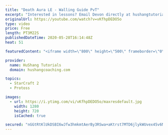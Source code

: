 ```yaml
---
title: "Death Aura LE - Walling Guide PvT"
excerpt: "Interested in lessons? Email Devon directly at hushangtutorials@outlook.com ------------------------------------------------------------------------------------------------------- Want to support HuShang Tutorials directly? Patreon is a website where you can contribute a monthly donation that will help"
originalUrl: https://youtube.com/watch?v=vKfhpDEDO5o
type: video
price: Free
length: PT3M22S
publishedDateTime: 2020-05-28T16:14:48Z
heat: 51

featuredContent: "<iframe width=\"800\" height=\"500\" frameborder=\"0\" src=\"https://www.youtube.com/embed/vKfhpDEDO5o\" allow=\"accelerometer; autoplay; encrypted-media; gyroscope; picture-in-picture\" allowfullscreen></iframe>"

provider:
  name: HuShang Tutorials
  domain: hushangcoaching.com

topics:
  - StarCraft 2
  - Protoss

images:
  - url: https://i.ytimg.com/vi/vKfhpDEDO5o/maxresdefault.jpg
    width: 1280
    height: 720
    isCached: true

secured: "nGGtRtKlUkDSBI6wJfw3hmkmtAerBy3RSwa+aKtrst7MTD6jlykWUvex45v6N0J8zrxXymjcsANSXrR6gtxtmoehEwEU4HJNnlHhhFT7Ij2oRvk0R9ylufjxn3git1kNi6Lf+Q3YohwnZhDwm7cQcB7N1MgNhj2zjwywevpVsyhwnOPEfT85vxNfAPo3OIyCArNQSA+D6qlSKg6tCY/R20aVe42uyWEIHTUCWLTtU/JjkfqUIKe9MZpJfs5Pv1gBsoNTmeZF7m+u+vf3Fcqbv8AQuumwahatgXKzzwxQnw0t6f141iBrCBsik4lsWNyV+ZmTk2CFF+PhtNlaylTZj+DnV0RGWkpO3RlFMxKlPOB9l8n26qjypsOMx2RC1Oq6HS8aaweZa4DQSx/Em00IdCWEyB3k3eBBg6U01qORsUw=;HTDAYZEEeJyb6HmxxuTytA=="
---
```


